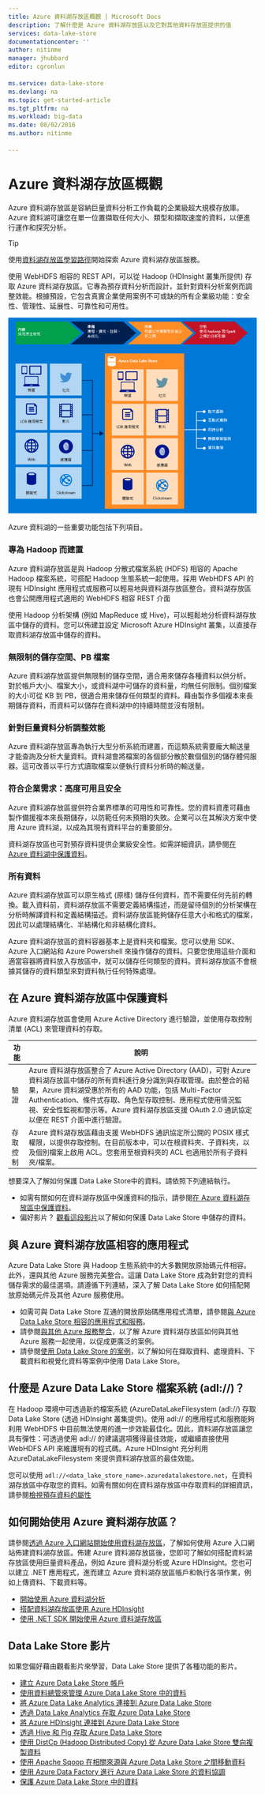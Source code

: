 ```yaml
---
title: Azure 資料湖存放區概觀 | Microsoft Docs
description: 了解什麼是 Azure 資料湖存放區以及它對其他資料存放區提供的值
services: data-lake-store
documentationcenter: ''
author: nitinme
manager: jhubbard
editor: cgronlun

ms.service: data-lake-store
ms.devlang: na
ms.topic: get-started-article
ms.tgt_pltfrm: na
ms.workload: big-data
ms.date: 08/02/2016
ms.author: nitinme

---
```

# Azure 資料湖存放區概觀
Azure 資料湖存放區是容納巨量資料分析工作負載的企業級超大規模存放庫。Azure 資料湖可讓您在單一位置擷取任何大小、類型和擷取速度的資料，以便進行運作和探究分析。

> [!TIP]
> 使用[資料湖存放區學習路徑](https://azure.microsoft.com/documentation/learning-paths/data-lake-store-self-guided-training/)開始探索 Azure 資料湖存放區服務。
> 
> 

使用 WebHDFS 相容的 REST API，可以從 Hadoop (HDInsight 叢集所提供) 存取 Azure 資料湖存放區。它專為預存資料分析而設計，並針對資料分析案例而調整效能。根據預設，它包含真實企業使用案例不可或缺的所有企業級功能：安全性、管理性、延展性、可靠性和可用性。

![Azure 資料湖](./media/data-lake-store-overview/data-lake-store-concept.png)

Azure 資料湖的一些重要功能包括下列項目。

### 專為 Hadoop 而建置
Azure 資料湖存放區是與 Hadoop 分散式檔案系統 (HDFS) 相容的 Apache Hadoop 檔案系統，可搭配 Hadoop 生態系統一起使用。採用 WebHDFS API 的現有 HDInsight 應用程式或服務可以輕易地與資料湖存放區整合。資料湖存放區也會公開應用程式適用的 WebHDFS 相容 REST 介面

使用 Hadoop 分析架構 (例如 MapReduce 或 Hive)，可以輕鬆地分析資料湖存放區中儲存的資料。您可以佈建並設定 Microsoft Azure HDInsight 叢集，以直接存取資料湖存放區中儲存的資料。

### 無限制的儲存空間、PB 檔案
Azure 資料湖存放區提供無限制的儲存空間，適合用來儲存各種資料以供分析。對於帳戶大小、檔案大小，或資料湖中可儲存的資料量，均無任何限制。個別檔案的大小可從 KB 到 PB，很適合用來儲存任何類型的資料。藉由製作多個複本來長期儲存資料，而資料可以儲存在資料湖中的持續時間並沒有限制。

### 針對巨量資料分析調整效能
Azure 資料湖存放區專為執行大型分析系統而建置，而這類系統需要龐大輸送量才能查詢及分析大量資料。資料湖會將檔案的各個部分散於數個個別的儲存體伺服器。這可改善以平行方式讀取檔案以便執行資料分析時的輸送量。

### 符合企業需求：高度可用且安全
Azure 資料湖存放區提供符合業界標準的可用性和可靠性。您的資料資產可藉由製作備援複本來長期儲存，以防範任何未預期的失敗。企業可以在其解決方案中使用 Azure 資料湖，以成為其現有資料平台的重要部分。

資料湖存放區也可對預存資料提供企業級安全性。如需詳細資訊，請參閱[在 Azure 資料湖中保護資料](#DataLakeStoreSecurity)。

### 所有資料
Azure 資料湖存放區可以原生格式 (原樣) 儲存任何資料，而不需要任何先前的轉換。載入資料前，資料湖存放區不需要定義結構描述，而是留待個別的分析架構在分析時解譯資料和定義結構描述。資料湖存放區能夠儲存任意大小和格式的檔案，因此可以處理結構化、半結構化和非結構化資料。

Azure 資料湖存放區的資料容器基本上是資料夾和檔案。您可以使用 SDK、Azure 入口網站和 Azure Powershell 來操作儲存的資料。只要您使用這些介面和適當容器將資料放入存放區中，就可以儲存任何類型的資料。資料湖存放區不會根據其儲存的資料類型來對資料執行任何特殊處理。

## <a name="DataLakeStoreSecurity"></a>在 Azure 資料湖存放區中保護資料
Azure 資料湖存放區會使用 Azure Active Directory 進行驗證，並使用存取控制清單 (ACL) 來管理資料的存取。

| 功能 | 說明 |
| --- | --- |
| 驗證 |Azure 資料湖存放區整合了 Azure Active Directory (AAD)，可對 Azure 資料湖存放區中儲存的所有資料進行身分識別與存取管理。由於整合的結果，Azure 資料湖受惠於所有的 AAD 功能，包括 Multi-Factor Authentication、條件式存取、角色型存取控制、應用程式使用情況監視、安全性監視和警示等。Azure 資料湖存放區支援 OAuth 2.0 通訊協定以便在 REST 介面中進行驗證。 |
| 存取控制 |Azure 資料湖存放區藉由支援 WebHDFS 通訊協定所公開的 POSIX 樣式權限，以提供存取控制。在目前版本中，可以在根資料夾、子資料夾，以及個別檔案上啟用 ACL。您套用至根資料夾的 ACL 也適用於所有子資料夾/檔案。 |

想要深入了解如何保護 Data Lake Store中的資料。請依照下列連結執行。

* 如需有關如何在資料湖存放區中保護資料的指示，請參閱[在 Azure 資料湖存放區中保護資料](data-lake-store-secure-data.md)。
* 偏好影片？ [觀看這段影片](https://mix.office.com/watch/1q2mgzh9nn5lx)以了解如何保護 Data Lake Store 中儲存的資料。

## 與 Azure 資料湖存放區相容的應用程式
Azure Data Lake Store 與 Hadoop 生態系統中的大多數開放原始碼元件相容。此外，還與其他 Azure 服務完美整合。這讓 Data Lake Store 成為針對您的資料儲存需求的最佳選項。請遵循下列連結，深入了解 Data Lake Store 如何搭配開放原始碼元件及其他 Azure 服務使用。

* 如需可與 Data Lake Store 互通的開放原始碼應用程式清單，請參閱[與 Azure Data Lake Store 相容的應用程式和服務](data-lake-store-compatible-oss-other-applications.md)。
* 請參閱[與其他 Azure 服務整合](data-lake-store-integrate-with-other-services.md)，以了解 Azure 資料湖存放區如何與其他 Azure 服務一起使用，以促成更廣泛的案例。
* 請參閱[使用 Data Lake Store 的案例](data-lake-store-data-scenarios.md)，以了解如何在擷取資料、處理資料、下載資料和視覺化資料等案例中使用 Data Lake Store。

## 什麼是 Azure Data Lake Store 檔案系統 (adl://)？
在 Hadoop 環境中可透過新的檔案系統 (AzureDataLakeFilesystem (adl://) 存取 Data Lake Store (透過 HDInsight 叢集提供)。使用 adl:// 的應用程式和服務能夠利用 WebHDFS 中目前無法使用的進一步效能最佳化。因此，資料湖存放區讓您具有彈性：可透過使用 adl:// 的建議選項獲得最佳效能，或繼續直接使用 WebHDFS API 來維護現有的程式碼。Azure HDInsight 充分利用 AzureDataLakeFilesystem 來提供資料湖存放區的最佳效能。

您可以使用 `adl://<data_lake_store_name>.azuredatalakestore.net`，在資料湖存放區中存取您的資料。如需有關如何在資料湖存放區中存取資料的詳細資訊，請參閱[檢視預存資料的屬性](data-lake-store-get-started-portal.md#properties)

## 如何開始使用 Azure 資料湖存放區？
請參閱[透過 Azure 入口網站開始使用資料湖存放區](data-lake-store-get-started-portal.md)，了解如何使用 Azure 入口網站佈建資料湖存放區。佈建 Azure 資料湖存放區後，您即可了解如何搭配資料湖存放區使用巨量資料產品，例如 Azure 資料湖分析或 Azure HDInsight。您也可以建立 .NET 應用程式，進而建立 Azure 資料湖存放區帳戶和執行各項作業，例如上傳資料、下載資料等。

* [開始使用 Azure 資料湖分析](../data-lake-analytics/data-lake-analytics-get-started-portal.md)
* [搭配資料湖存放區使用 Azure HDInsight](data-lake-store-hdinsight-hadoop-use-portal.md)
* [使用 .NET SDK 開始使用 Azure 資料湖存放區](data-lake-store-get-started-net-sdk.md)

## Data Lake Store 影片
如果您偏好藉由觀看影片來學習，Data Lake Store 提供了各種功能的影片。

* [建立 Azure Data Lake Store 帳戶](https://mix.office.com/watch/1k1cycy4l4gen)
* [使用資料總管來管理 Azure Data Lake Store 中的資料](https://mix.office.com/watch/icletrxrh6pc)
* [將 Azure Data Lake Analytics 連接到 Azure Data Lake Store](https://mix.office.com/watch/qwji0dc9rx9k)
* [透過 Data Lake Analytics 存取 Azure Data Lake Store](https://mix.office.com/watch/1n0s45up381a8)
* [將 Azure HDInsight 連接到 Azure Data Lake Store](https://mix.office.com/watch/l93xri2yhtp2)
* [透過 Hive 和 Pig 存取 Azure Data Lake Store](https://mix.office.com/watch/1n9g5w0fiqv1q)
* [使用 DistCp (Hadoop Distributed Copy) 從 Azure Data Lake Store 雙向複製資料](https://mix.office.com/watch/1liuojvdx6sie)
* [使用 Apache Sqoop 在相關來源與 Azure Data Lake Store 之間移動資料](https://mix.office.com/watch/1butcdjxmu114)
* [使用 Azure Data Factory 進行 Azure Data Lake Store 的資料協調](https://mix.office.com/watch/1oa7le7t2u4ka)
* [保護 Azure Data Lake Store 中的資料](https://mix.office.com/watch/1q2mgzh9nn5lx)

<!---HONumber=AcomDC_0914_2016--->